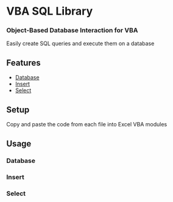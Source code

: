 VBA SQL Library
=====================

### Object-Based Database Interaction for VBA

Easily create SQL queries and execute them on a database

Features
--------
 * [Database](#database)
 * [Insert](#insert)
 * [Select](#select)
 
 Setup
-----

 Copy and paste the code from each file into Excel VBA modules
 
 Usage
-----

### Database

### Insert

### Select

